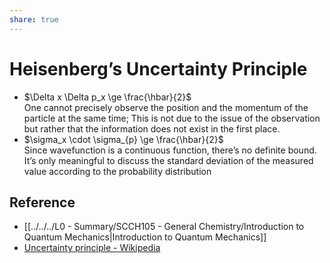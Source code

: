 ```yaml
---  
share: true  
---  
```

# Heisenberg’s Uncertainty Principle  
  
- $\Delta x \Delta p_x \ge \frac{\hbar}{2}​$    
  One cannot precisely observe the position and the momentum of the particle at the same time; This is not due to the issue of the observation but rather that the information does not exist in the first place.  
- $\sigma_x \cdot \sigma_{p} \ge \frac{\hbar}{2}$    
  Since wavefunction is a continuous function, there’s no definite bound. It’s only meaningful to discuss the standard deviation of the measured value according to the probability distribution  
  
## Reference  
  
- [[../../../L0 - Summary/SCCH105 - General Chemistry/Introduction to Quantum Mechanics|Introduction to Quantum Mechanics]]  
- [Uncertainty principle - Wikipedia](https://en.wikipedia.org/wiki/Uncertainty_principle)  
